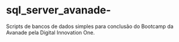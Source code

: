 # sql_server_avanade-
Scripts de bancos de dados simples para conclusão do Bootcamp da Avanade pela Digital Innovation One. 
